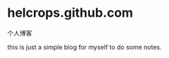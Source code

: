 helcrops.github.com
===================

个人博客

this is just a simple blog for myself to do some notes.
